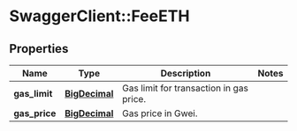 # SwaggerClient::FeeETH

## Properties
Name | Type | Description | Notes
------------ | ------------- | ------------- | -------------
**gas_limit** | [**BigDecimal**](BigDecimal.md) | Gas limit for transaction in gas price. | 
**gas_price** | [**BigDecimal**](BigDecimal.md) | Gas price in Gwei. | 

